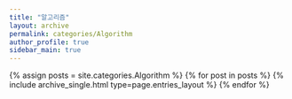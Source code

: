 ```yaml
---
title: "알고리즘"
layout: archive
permalink: categories/Algorithm
author_profile: true
sidebar_main: true
---
```


{% assign posts = site.categories.Algorithm %}
{% for post in posts %} {% include archive_single.html type=page.entries_layout %} {% endfor %}